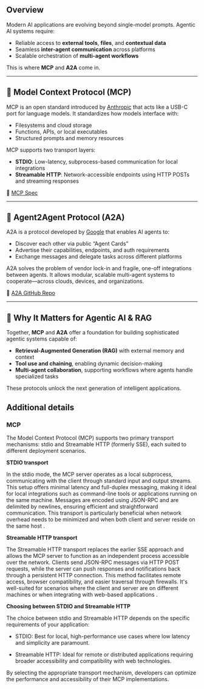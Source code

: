 ## Overview

Modern AI applications are evolving beyond single-model prompts. Agentic AI systems require:
- Reliable access to **external tools**, **files**, and **contextual data**
- Seamless **inter-agent communication** across platforms
- Scalable orchestration of **multi-agent workflows**

This is where **MCP** and **A2A** come in.

---

## 🔌 Model Context Protocol (MCP)

MCP is an open standard introduced by [Anthropic](https://www.anthropic.com/news/model-context-protocol) that acts like a USB-C port for language models. It standardizes how models interface with:
- Filesystems and cloud storage
- Functions, APIs, or local executables
- Structured prompts and memory resources

MCP supports two transport layers:
- **STDIO**: Low-latency, subprocess-based communication for local integrations
- **Streamable HTTP**: Network-accessible endpoints using HTTP POSTs and streaming responses

🔗 [MCP Spec](https://modelcontextprotocol.io/specification/2025-03-26/basic)

---

## 🧠 Agent2Agent Protocol (A2A)

A2A is a protocol developed by [Google](https://developers.googleblog.com/en/a2a-a-new-era-of-agent-interoperability) that enables AI agents to:
- Discover each other via public “Agent Cards”
- Advertise their capabilities, endpoints, and auth requirements
- Exchange messages and delegate tasks across different platforms

A2A solves the problem of vendor lock-in and fragile, one-off integrations between agents. It allows modular, scalable multi-agent systems to cooperate—across clouds, devices, and organizations.

🔗 [A2A GitHub Repo](https://github.com/google/A2A)

---

## 🎯 Why It Matters for Agentic AI & RAG

Together, **MCP** and **A2A** offer a foundation for building sophisticated agentic systems capable of:
- **Retrieval-Augmented Generation (RAG)** with external memory and context
- **Tool use and chaining**, enabling dynamic decision-making
- **Multi-agent collaboration**, supporting workflows where agents handle specialized tasks

These protocols unlock the next generation of intelligent applications.

## Additional details

### MCP
The Model Context Protocol (MCP) supports two primary transport mechanisms: stdio and Streamable HTTP (formerly SSE), each suited to different deployment scenarios.

**STDIO transport**

In the stdio mode, the MCP server operates as a local subprocess, communicating with the client through standard input and output streams. This setup offers minimal latency and full-duplex messaging, making it ideal for local integrations such as command-line tools or applications running on the same machine. Messages are encoded using JSON-RPC and are delimited by newlines, ensuring efficient and straightforward communication. This transport is particularly beneficial when network overhead needs to be minimized and when both client and server reside on the same host .

**Streamable HTTP transport**

The Streamable HTTP transport replaces the earlier SSE approach and allows the MCP server to function as an independent process accessible over the network. Clients send JSON-RPC messages via HTTP POST requests, while the server can push responses and notifications back through a persistent HTTP connection. This method facilitates remote access, browser compatibility, and easier traversal through firewalls. It's well-suited for scenarios where the client and server are on different machines or when integrating with web-based applications .

**Choosing between STDIO and Streamable HTTP**

The choice between stdio and Streamable HTTP depends on the specific requirements of your application:

- STDIO: Best for local, high-performance use cases where low latency and simplicity are paramount.

- Streamable HTTP: Ideal for remote or distributed applications requiring broader accessibility and compatibility with web technologies.

By selecting the appropriate transport mechanism, developers can optimize the performance and accessibility of their MCP implementations.